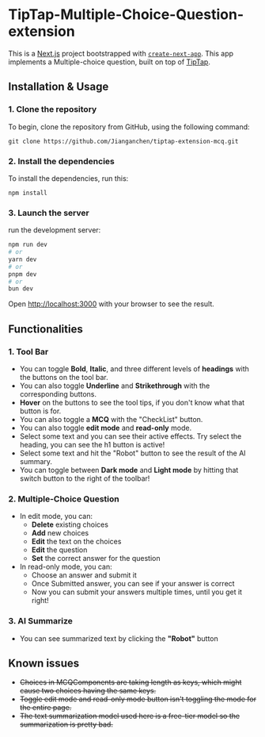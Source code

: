# TipTap-Multiple-Choice-Question-extension

This is a [Next.js](https://nextjs.org) project bootstrapped with [`create-next-app`](https://nextjs.org/docs/app/api-reference/cli/create-next-app). This app implements a Multiple-choice question, built on top of [TipTap](https://github.com/ueberdosis/tiptap).

## Installation & Usage

### 1. Clone the repository

To begin, clone the repository from GitHub, using the following command:

```
git clone https://github.com/Jianganchen/tiptap-extension-mcq.git
```

### 2. Install the dependencies

To install the dependencies, run this:

```
npm install
```

### 3. Launch the server

run the development server:

```bash
npm run dev
# or
yarn dev
# or
pnpm dev
# or
bun dev
```

Open [http://localhost:3000](http://localhost:3000) with your browser to see the result.

## Functionalities

### 1. Tool Bar

- You can toggle **Bold**, **Italic**, and three different levels of **headings** with the buttons on the tool bar.
- You can also toggle **Underline** and **Strikethrough** with the corresponding buttons.
- **Hover** on the buttons to see the tool tips, if you don't know what that button is for.
- You can also toggle a **MCQ** with the "CheckList" button.
- You can also toggle **edit mode** and **read-only** mode.
- Select some text and you can see their active effects. Try select the heading, you can see the h1 button is active!
- Select some text and hit the "Robot" button to see the result of the AI summary.
- You can toggle between **Dark mode** and **Light mode** by hitting that switch button to the right of the toolbar!

### 2. Multiple-Choice Question

- In edit mode, you can:
  - **Delete** existing choices
  - **Add** new choices
  - **Edit** the text on the choices
  - **Edit** the question
  - **Set** the correct answer for the question
- In read-only mode, you can:
  - Choose an answer and submit it
  - Once Submitted answer, you can see if your answer is correct
  - Now you can submit your answers multiple times, until you get it right!

### 3. AI Summarize

- You can see summarized text by clicking the **"Robot"** button

## Known issues

- ~~Choices in MCQComponents are taking length as keys, which might cause two choices having the same keys.~~
- ~~Toggle edit mode and read-only mode button isn't toggling the mode for the entire page.~~
- ~~The text summarization model used here is a free-tier model so the summarization is pretty bad.~~
